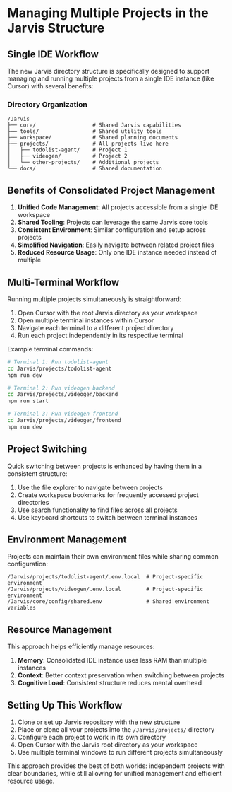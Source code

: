 # Managing Multiple Projects in the Jarvis Structure

## Single IDE Workflow

The new Jarvis directory structure is specifically designed to support managing and running multiple projects from a single IDE instance (like Cursor) with several benefits:

### Directory Organization

```
/Jarvis
├── core/                  # Shared Jarvis capabilities
├── tools/                 # Shared utility tools
├── workspace/             # Shared planning documents
├── projects/              # All projects live here
│   ├── todolist-agent/    # Project 1
│   ├── videogen/          # Project 2
│   └── other-projects/    # Additional projects
└── docs/                  # Shared documentation
```

## Benefits of Consolidated Project Management

1. **Unified Code Management**: All projects accessible from a single IDE workspace
2. **Shared Tooling**: Projects can leverage the same Jarvis core tools
3. **Consistent Environment**: Similar configuration and setup across projects
4. **Simplified Navigation**: Easily navigate between related project files
5. **Reduced Resource Usage**: Only one IDE instance needed instead of multiple

## Multi-Terminal Workflow

Running multiple projects simultaneously is straightforward:

1. Open Cursor with the root Jarvis directory as your workspace
2. Open multiple terminal instances within Cursor
3. Navigate each terminal to a different project directory
4. Run each project independently in its respective terminal

Example terminal commands:

```bash
# Terminal 1: Run todolist-agent
cd Jarvis/projects/todolist-agent
npm run dev

# Terminal 2: Run videogen backend
cd Jarvis/projects/videogen/backend
npm run start

# Terminal 3: Run videogen frontend
cd Jarvis/projects/videogen/frontend
npm run dev
```

## Project Switching

Quick switching between projects is enhanced by having them in a consistent structure:

1. Use the file explorer to navigate between projects
2. Create workspace bookmarks for frequently accessed project directories
3. Use search functionality to find files across all projects
4. Use keyboard shortcuts to switch between terminal instances

## Environment Management

Projects can maintain their own environment files while sharing common configuration:

```
/Jarvis/projects/todolist-agent/.env.local  # Project-specific environment
/Jarvis/projects/videogen/.env.local        # Project-specific environment 
/Jarvis/core/config/shared.env              # Shared environment variables
```

## Resource Management

This approach helps efficiently manage resources:

1. **Memory**: Consolidated IDE instance uses less RAM than multiple instances
2. **Context**: Better context preservation when switching between projects
3. **Cognitive Load**: Consistent structure reduces mental overhead

## Setting Up This Workflow

1. Clone or set up Jarvis repository with the new structure
2. Place or clone all your projects into the `/Jarvis/projects/` directory
3. Configure each project to work in its own directory
4. Open Cursor with the Jarvis root directory as your workspace
5. Use multiple terminal windows to run different projects simultaneously

This approach provides the best of both worlds: independent projects with clear boundaries, while still allowing for unified management and efficient resource usage. 